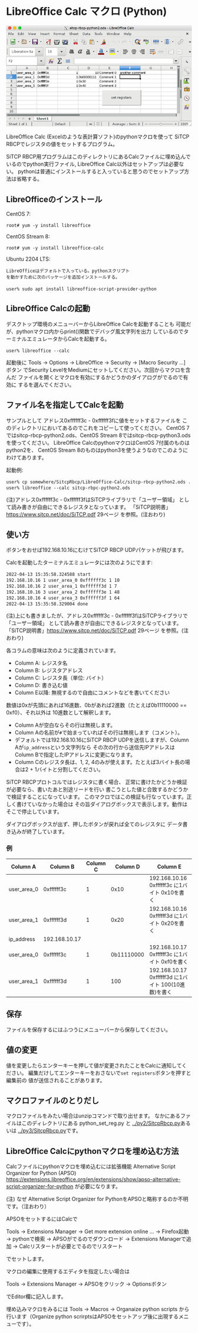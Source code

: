 # LibreOffice Calc マクロ (Python)

![screenshot](image/libreoffice-calc-rbcp.png)

LibreOffice Calc (Excelのような表計算ソフト)のpythonマクロを使って
SiTCP RBCPでレジスタの値をセットするプログラム。

SiTCP RBCP用プログラムはこのディレクトリにあるCalcファイルに埋め込んで
いるのでpython実行ファイル, LibreOffice Calc以外はセットアップは必要ない。
pythonは普通にインストールすると入っていると思うのでセットアップ方法は省略する。

## LibreOfficeのインストール

CentOS 7:
```
root# yum -y install libreoffice
```

CentOS Stream 8:
```
root# yum -y install libreoffice-calc
```

Ubuntu 2204 LTS:
```
LibreOfficeはデフォルトで入っている。pythonスクリプト
を動かすために次のパッケージを追加インストールする。

user% sudo apt install libreoffice-script-provider-python
```

## LibreOffice Calcの起動

デスクトップ環境のメニューバーからLibreOffice Calcを起動することも
可能だが、pythonマクロ内からprint()関数でデバッグ風文字列を出力
しているのでターミナルエミュレータからCalcを起動する。

```
user% libreoffice --calc
```

起動後に
Tools -> Options -> LibreOffice -> Security -> [Macro Security ...] ボタン
でSecurity LevelをMediumにセットしてください。次回からマクロを含んだ
ファイルを開くとマクロを有効にするかどうかのダイアログがでるので有効に
するを選んでください。

## ファイル名を指定してCalcを起動

サンプルとして
アドレス0xffffff3c - 0xffffff3fに値をセットするファイルを
このディレクトリにおいてあるのでこれをコピーして使ってください。
CentOS 7ではsitcp-rbcp-python2.ods、CentOS Stream 8ではsitcp-rbcp-python3.ods
を使ってください。
LibreOffice CalcのpythonマクロはCentOS 7付属のものはpython2を、
CentOS Stream 8のものはpython3を使うようなのでこのようにわけてあります。

起動例:

```
user% cp somewhere/SitcpRbcp/LibreOffice-Calc/sitcp-rbcp-python2.ods .
user% libreoffice --calc sitcp-rbpc-python2.ods
```

(注)アドレス0xffffff3c - 0xffffff3fはSiTCPライブラリで「ユーザー領域」
として読み書きが自由にできるレジスタとなっています。
「SiTCP説明書」https://www.sitcp.net/doc/SiTCP.pdf 29ページ
を参照。(注おわり)

## 使い方

ボタンをおせば192.168.10.16にむけてSiTCP RBCP UDPパケットが飛びます。

Calcを起動したターミナルエミュレータには次のようにでます:

```
2022-04-13 15:35:58.324588 start
192.168.10.16 1 user_area_0 0xffffff3c 1 10
192.168.10.16 2 user_area_1 0xffffff3d 1 7
192.168.10.16 3 user_area_2 0xffffff3e 1 48
192.168.10.16 4 user_area_3 0xffffff3f 1 64
2022-04-13 15:35:58.329004 done
```

(注)上にも書きましたが、アドレス0xffffff3c - 0xffffff3fはSiTCPライブラリで「ユーザー領域」
として読み書きが自由にできるレジスタとなっています。
「SiTCP説明書」https://www.sitcp.net/doc/SiTCP.pdf 29ページ
を参照。(注おわり)

各コラムの意味は次のように定義されています。

- Column A: レジスタ名
- Column B: レジスタアドレス
- Column C: レジスタ長（単位: バイト）
- Column D: 書き込む値
- Column E以降: 無視するので自由にコメントなどを書いてください

数値は0xが先頭にあれば16進数、0bがあれば2進数（たとえば0b11110000 == 0xf0）、それ以外は
10進数として解釈します。

- Column Aが空白ならその行は無視します。
- Column Aの名前が``#``で始まっていればその行は無視します（コメント）。
- デフォルトでは192.168.10.16にSiTCP RBCP UDPを送信しますが、Column Aが``ip_address``という文字列なら
その次の行から送信先IPアドレスはColumn Bで指定したIPアドレスに変更になります。
- Column Cのレジスタ長は、1, 2, 4のみが使えます。たとえば3バイト長の場合は2 + 1バイトと分割してください。

SiTCP RBCPプロトコルではレジスタに書く場合、
正常に書けたかどうか検証が必要なら、書いたあと別途リードを行い
書こうとした値と合致するかどうかで検証することになっています。
このマクロではこの検証も行なっています。正しく書けていなかった場合は
その旨ダイアログボックスで表示します。動作はそこで停止しています。

ダイアログボックスが出ず、押したボタンが戻れば全てのレジスタに
データ書き込みが終了しています。

### 例

| Column A    | Column B   | Column C | Column D | Column E |
--------------|------------|----------|----------|----------|
| user_area_0 | 0xffffff3c |        1 | 0x10     | 192.168.10.16 0xffffff3c に1バイト 0x10を書く |
| user_area_1 | 0xffffff3d |        1 | 0x20     | 192.168.10.16 0xffffff3d に1バイト 0x20を書く |
| ip_address  | 192.168.10.17 |        |          |
| user_area_0 | 0xffffff3c |1         | 0b11110000 | 192.168.10.17 0xffffff3c に1バイト 0xf0を書く |
| user_area_1 | 0xffffff3d |        1 | 100    | 192.168.10.17 0xffffff3d に1バイト 100(10進数)を書く |

## 保存

ファイルを保存するにはふつうにメニューバーから保存してください。

## 値の変更

値を変更したらエンターキーを押して値が変更されたことをCalcに通知してください。
編集だけしてエンターキーをおさないで``set registers``ボタンを押すと編集前の
値が送信されることがあります。

## マクロファイルのとりだし

マクロファイルをみたい場合はunzipコマンドで取り出せます。
なかにあるファイルはこのディレクトリにある
python_set_reg.py
と
[../py2/SitcpRbcp.py](../py2/SitcpRbcp.py)あるいは
[../py3/SitcpRbcp.py](../py3/SitcpRbcp.py)です。

## LibreOffice Calcにpythonマクロを埋め込む方法

Calcファイルにpythonマクロを埋め込むには拡張機能
Alternative Script Organizer for Python (APSO)
https://extensions.libreoffice.org/en/extensions/show/apso-alternative-script-organizer-for-python
が必要になります。

(注)
なぜ
Alternative Script Organizer for PythonをAPSOと略称するのか不明です。（注おわり）

APSOをセットするにはCalcで

Tools -> Extensions Manager -> Get more extension online ... -> 
Firefox起動 -> pythonで検索 -> APSOがでるのでダウンロード ->
Extensions Managerで追加 -> Calcリスタートが必要とでるのでリスタート

でセットします。

マクロの編集に使用するエディタを指定したい場合は

Tools -> Extensions Manager -> APSOをクリック -> Optionsボタン

でEditor欄に記入します。

埋め込みマクロをみるには
Tools -> Macros -> Organaize python scripts
から行います（Organize python scrirptsはAPSOをセットアップ後に出現するメニューです）。
